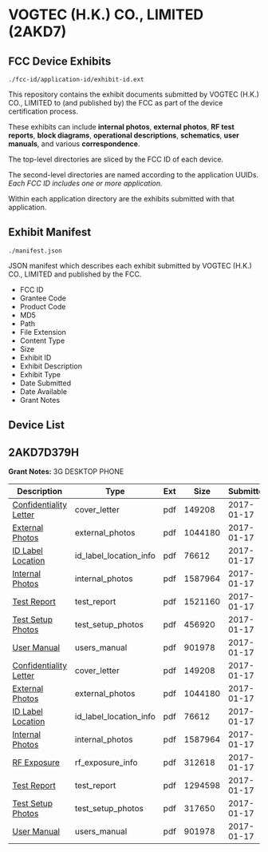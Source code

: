 # VOGTEC (H.K.) CO., LIMITED (2AKD7)
## FCC Device Exhibits

```
./fcc-id/application-id/exhibit-id.ext
```

This repository contains the exhibit documents submitted by VOGTEC (H.K.) CO., LIMITED to (and published by) the FCC as part of the device certification process.

These exhibits can include **internal photos**, **external photos**, **RF test reports**, **block diagrams**, **operational descriptions**, **schematics**, **user manuals**, and various **correspondence**.

The top-level directories are sliced by the FCC ID of each device.

The second-level directories are named according to the application UUIDs. *Each FCC ID includes one or more application.*

Within each application directory are the exhibits submitted with that application. 

## Exhibit Manifest

```
./manifest.json
```

JSON manifest which describes each exhibit submitted by VOGTEC (H.K.) CO., LIMITED and published by the FCC.

- FCC ID
- Grantee Code
- Product Code
- MD5
- Path
- File Extension
- Content Type
- Size
- Exhibit ID
- Exhibit Description
- Exhibit Type
- Date Submitted
- Date Available
- Grant Notes

## Device List
## 2AKD7D379H
**Grant Notes:** 3G DESKTOP PHONE

| Description | Type | Ext | Size | Submitted | Available |
| ----------- | ---- | --- | ---- | --------- | --------- |
| [Confidentiality Letter](2AKD7D379H/f8677d7b5497baba31d872d3269a8d3a/3260850.pdf) | cover_letter | pdf | 149208 | 2017-01-17 | 2017-01-17 |
| [External Photos](2AKD7D379H/f8677d7b5497baba31d872d3269a8d3a/3260848.pdf) | external_photos | pdf | 1044180 | 2017-01-17 | 2017-01-17 |
| [ID Label Location](2AKD7D379H/f8677d7b5497baba31d872d3269a8d3a/3260851.pdf) | id_label_location_info | pdf | 76612 | 2017-01-17 | 2017-01-17 |
| [Internal Photos](2AKD7D379H/f8677d7b5497baba31d872d3269a8d3a/3260849.pdf) | internal_photos | pdf | 1587964 | 2017-01-17 | 2017-01-17 |
| [Test Report](2AKD7D379H/f8677d7b5497baba31d872d3269a8d3a/3260876.pdf) | test_report | pdf | 1521160 | 2017-01-17 | 2017-01-17 |
| [Test Setup Photos](2AKD7D379H/f8677d7b5497baba31d872d3269a8d3a/3260875.pdf) | test_setup_photos | pdf | 456920 | 2017-01-17 | 2017-01-17 |
| [User Manual](2AKD7D379H/f8677d7b5497baba31d872d3269a8d3a/3260847.pdf) | users_manual | pdf | 901978 | 2017-01-17 | 2017-01-17 |
| [Confidentiality Letter](2AKD7D379H/c9f45d5d77b79540193ecbfc51dd7f7e/3260850.pdf) | cover_letter | pdf | 149208 | 2017-01-17 | 2017-01-17 |
| [External Photos](2AKD7D379H/c9f45d5d77b79540193ecbfc51dd7f7e/3260848.pdf) | external_photos | pdf | 1044180 | 2017-01-17 | 2017-01-17 |
| [ID Label Location](2AKD7D379H/c9f45d5d77b79540193ecbfc51dd7f7e/3260851.pdf) | id_label_location_info | pdf | 76612 | 2017-01-17 | 2017-01-17 |
| [Internal Photos](2AKD7D379H/c9f45d5d77b79540193ecbfc51dd7f7e/3260849.pdf) | internal_photos | pdf | 1587964 | 2017-01-17 | 2017-01-17 |
| [RF Exposure](2AKD7D379H/c9f45d5d77b79540193ecbfc51dd7f7e/3260854.pdf) | rf_exposure_info | pdf | 312618 | 2017-01-17 | 2017-01-17 |
| [Test Report](2AKD7D379H/c9f45d5d77b79540193ecbfc51dd7f7e/3260853.pdf) | test_report | pdf | 1294598 | 2017-01-17 | 2017-01-17 |
| [Test Setup Photos](2AKD7D379H/c9f45d5d77b79540193ecbfc51dd7f7e/3260852.pdf) | test_setup_photos | pdf | 317650 | 2017-01-17 | 2017-01-17 |
| [User Manual](2AKD7D379H/c9f45d5d77b79540193ecbfc51dd7f7e/3260847.pdf) | users_manual | pdf | 901978 | 2017-01-17 | 2017-01-17 |
